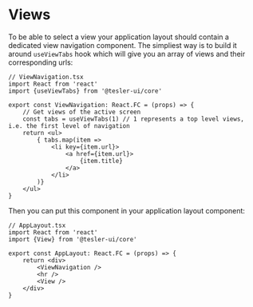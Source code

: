 # Views

To be able to select a view your application layout should contain a dedicated view navigation component. The simpliest way is to build it  around `useViewTabs` hook which will give you an array of views and their corresponding urls:

```tsx
// ViewNavigation.tsx
import React from 'react'
import {useViewTabs} from '@tesler-ui/core'

export const ViewNavigation: React.FC = (props) => {
    // Get views of the active screen
    const tabs = useViewTabs(1) // 1 represents a top level views, i.e. the first level of navigation
    return <ul>
        { tabs.map(item =>
            <li key={item.url}>
                <a href={item.url}>
                    {item.title}
                </a>
            </li>
        )}
    </ul>
}
```

Then you can put this component in your application layout component:

```tsx
// AppLayout.tsx
import React from 'react'
import {View} from '@tesler-ui/core'

export const AppLayout: React.FC = (props) => {
    return <div>
        <ViewNavigation />
        <hr />
        <View /> 
    </div>
}
```
